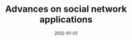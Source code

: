 ---
# Documentation: https://wowchemy.com/docs/managing-content/

title: Advances on social network applications
subtitle: ''
summary: ''
authors:
- Jason J. Jung
- kazienko
tags: []
categories: []
date: '2012-01-01'
lastmod: 2022-10-07T05:49:26Z
featured: false
draft: false

# Featured image
# To use, add an image named `featured.jpg/png` to your page's folder.
# Focal points: Smart, Center, TopLeft, Top, TopRight, Left, Right, BottomLeft, Bottom, BottomRight.
image:
  caption: ''
  focal_point: ''
  preview_only: false

# Projects (optional).
#   Associate this post with one or more of your projects.
#   Simply enter your project's folder or file name without extension.
#   E.g. `projects = ["internal-project"]` references `content/project/deep-learning/index.md`.
#   Otherwise, set `projects = []`.
projects: []
publishDate: '2022-10-07T05:49:25.565039Z'
publication_types:
- '0'
abstract: ''
publication: ''
doi: 10.3217/jucs-018-04-0577
url_pdf: http://www.jucs.org/jucs_18_4/advances_in_social_network/jucs_18_04_0454_0456_editorial.pdf
---